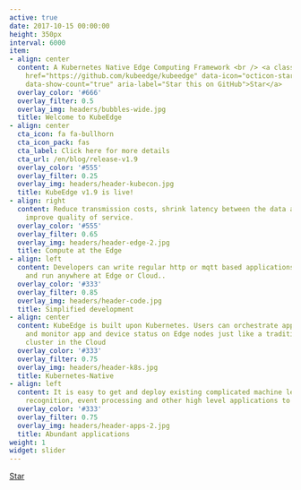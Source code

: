 ```yaml
---
active: true
date: 2017-10-15 00:00:00
height: 350px
interval: 6000
item:
- align: center
  content: A Kubernetes Native Edge Computing Framework <br /> <a class="github-button"
    href="https://github.com/kubeedge/kubeedge" data-icon="octicon-star" data-size="large"
    data-show-count="true" aria-label="Star this on GitHub">Star</a>
  overlay_color: '#666'
  overlay_filter: 0.5
  overlay_img: headers/bubbles-wide.jpg
  title: Welcome to KubeEdge
- align: center
  cta_icon: fa fa-bullhorn
  cta_icon_pack: fas
  cta_label: Click here for more details
  cta_url: /en/blog/release-v1.9
  overlay_color: '#555'
  overlay_filter: 0.25
  overlay_img: headers/header-kubecon.jpg
  title: KubeEdge v1.9 is live!
- align: right
  content: Reduce transmission costs, shrink latency between the data and the decision,
    improve quality of service.
  overlay_color: '#555'
  overlay_filter: 0.65
  overlay_img: headers/header-edge-2.jpg
  title: Compute at the Edge
- align: left
  content: Developers can write regular http or mqtt based applications; containerize
    and run anywhere at Edge or Cloud..
  overlay_color: '#333'
  overlay_filter: 0.85
  overlay_img: headers/header-code.jpg
  title: Simplified development
- align: center
  content: KubeEdge is built upon Kubernetes. Users can orchestrate apps, manage devices
    and monitor app and device status on Edge nodes just like a traditional Kubernetes
    cluster in the Cloud
  overlay_color: '#333'
  overlay_filter: 0.75
  overlay_img: headers/header-k8s.jpg
  title: Kubernetes-Native
- align: left
  content: It is easy to get and deploy existing complicated machine learning, image
    recognition, event processing and other high level applications to the Edge.
  overlay_color: '#333'
  overlay_filter: 0.75
  overlay_img: headers/header-apps-2.jpg
  title: Abundant applications
weight: 1
widget: slider
---
```

<div class="mt-3">
  <a class="github-button" href="https://github.com/kubeedge/kubeedge" data-icon="octicon-star" data-size="large" data-show-count="true" aria-label="Star this on GitHub">Star</a>
</div>
<script async defer src="https://buttons.github.io/buttons.js"></script>
